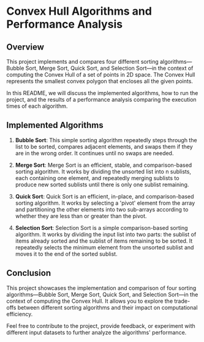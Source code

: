 # Convex Hull Algorithms and Performance Analysis

## Overview
This project implements and compares four different sorting algorithms—Bubble Sort, Merge Sort, Quick Sort, and Selection Sort—in the context of computing the Convex Hull of a set of points in 2D space. The Convex Hull represents the smallest convex polygon that encloses all the given points.

In this README, we will discuss the implemented algorithms, how to run the project, and the results of a performance analysis comparing the execution times of each algorithm.

## Implemented Algorithms
1. **Bubble Sort**: This simple sorting algorithm repeatedly steps through the list to be sorted, compares adjacent elements, and swaps them if they are in the wrong order. It continues until no swaps are needed.

2. **Merge Sort**: Merge Sort is an efficient, stable, and comparison-based sorting algorithm. It works by dividing the unsorted list into n sublists, each containing one element, and repeatedly merging sublists to produce new sorted sublists until there is only one sublist remaining.

3. **Quick Sort**: Quick Sort is an efficient, in-place, and comparison-based sorting algorithm. It works by selecting a 'pivot' element from the array and partitioning the other elements into two sub-arrays according to whether they are less than or greater than the pivot.

4. **Selection Sort**: Selection Sort is a simple comparison-based sorting algorithm. It works by dividing the input list into two parts: the sublist of items already sorted and the sublist of items remaining to be sorted. It repeatedly selects the minimum element from the unsorted sublist and moves it to the end of the sorted sublist.


## Conclusion
This project showcases the implementation and comparison of four sorting algorithms—Bubble Sort, Merge Sort, Quick Sort, and Selection Sort—in the context of computing the Convex Hull. It allows you to explore the trade-offs between different sorting algorithms and their impact on computational efficiency.

Feel free to contribute to the project, provide feedback, or experiment with different input datasets to further analyze the algorithms' performance.
